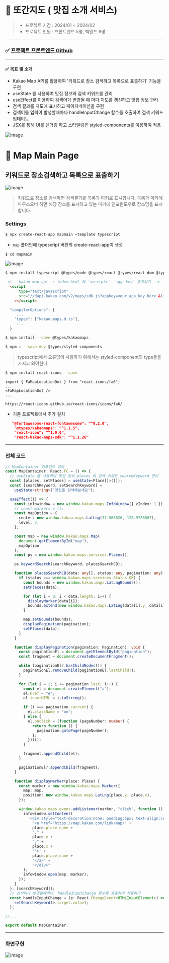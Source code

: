 # 🍴 또간지도 ( 맛집 소개 서비스) 

> * 프로젝트 기간 : 2024/01 ~ 2024/02
> * 프로젝트 인원 : 프론트엔드 5명, 벡엔드 9명 

---
### ✅ [프로젝트 프론트엔드 Github](https://github.com/SupercodingProject-3th/FRONT-END) 
---

#### ✅ 목표 및 소개 

* Kakao Map API를 활용하여 '키워드로 장소 검색하고 목록으로 표출하기' 기능을 구현
* useState 를 사용하여 맛집 정보와 검색 키워드를 관리
* useEffect를 이용하여 검색어가 변경될 때 마다 지도를 갱신하고 맛집 정보 관리
* 검색 결과를 지도에 표시하고 페이지네이션을 구현
* 검색어를 입력이 발생할때마다 handleInputChange 함수를 호출하여 검색 키워드 업데이트
* JSX를 통해 UI를 렌더링 하고 스타일링은 styled-components를 이용하여 적용  

![image](https://github.com/oiosu/React-map/assets/99783474/99b5f019-2758-47ab-a9d0-eecca17f4ef8)





# 🍴 Map Main Page

## 키워드로 장소검색하고 목록으로 표출하기
![image](https://github.com/oiosu/React-map/assets/99783474/5064a32b-e7d2-443e-818e-4bed4112387c)


> 키워드로 장소를 검색하면 검색결과를 목록과 마커로 표시합니다. 목록과 마커에 마우스오버 하면 해당 장소를 표시하고 있는 마커에 인포윈도우로 장소명을 표시합니다.

### Settings

```bash
$ npx create-react-app mapmain —template typescript
```
* `map` 폴더안에 typescript 버전의 create-react-app이 생성

```bash
$ cd mapmain
```

![image](https://github.com/oiosu/React-map/assets/99783474/65d87b0c-73d6-4663-9a39-58b76bb3dcf3)


```bash
$ npm install typescript @types/node @types/react @types/react-dom @types/jest
```

```html
 <!-- kakao map api  : index.html 에 `<script>`  `app key` 추가하기 -->
  <script
      type="text/javascript"
      src="//dapi.kakao.com/v2/maps/sdk.js?appkey=your_app_key_here_&libraries=services,clusterer"
    ></script>
```

```typescript
  "compilerOptions": {
     ...
    "types": ["kakao.maps.d.ts"],
     ...
  }
```

```bash
$ npm install --save @types/kakaomaps
```

```bash
$ npm i --save-dev @types/styled-components
```

> typescript에서 오류없이 사용하기 위해서는 styled-component의 type들을 가지고 와야한다.


```bash
$ npm install react-icons --save
```

```react
import { FaMapLocationDot } from "react-icons/fa6";
...
<FaMapLocationDot />
...
```
`https://react-icons.github.io/react-icons/icons/fa6/`

* 기존 프로젝트에서 추가 설치
```json
   "@fortawesome/react-fontawesome": "^0.2.0",
    "@types/kakaomaps": "^1.1.5",
    "react-icon": "^1.0.0",
    "react-kakao-maps-sdk": "^1.1.26"
```

---


### 전체 코드 

```typescript
// MapContainer 컴포넌트 정의
const MapContainer: React.FC = () => {
  // useState 를 사용하여 맛집 정보 places 와 검색 키워드 searchKeyword 관리
  const [places, setPlaces] = useState<Place[]>([]);
  const [searchKeyword, setSearchKeyword] =
    useState<string>("맛집을 검색해보세요");

  useEffect(() => {
    const infowindow = new window.kakao.maps.InfoWindow({ zIndex: 1 });
    // const markers = [];
    const mapOption = {
      center: new window.kakao.maps.LatLng(37.566826, 126.9786567),
      level: 3,
    };

    const map = new window.kakao.maps.Map(
      document.getElementById("map"),
      mapOption
    );
    const ps = new window.kakao.maps.services.Places();

    ps.keywordSearch(searchKeyword, placesSearchCB);

    function placesSearchCB(data: any[], status: any, pagination: any) {
      if (status === window.kakao.maps.services.Status.OK) {
        const bounds = new window.kakao.maps.LatLngBounds();
        setPlaces(data);

        for (let i = 0; i < data.length; i++) {
          displayMarker(data[i]);
          bounds.extend(new window.kakao.maps.LatLng(data[i].y, data[i].x));
        }

        map.setBounds(bounds);
        displayPagination(pagination);
        setPlaces(data);
      }
    }

    function displayPagination(pagination: Pagination): void {
      const paginationEl = document.getElementById("pagination");
      const fragment = document.createDocumentFragment();

      while (paginationEl?.hasChildNodes()) {
        paginationEl.removeChild(paginationEl.lastChild!);
      }

      for (let i = 1; i <= pagination.last; i++) {
        const el = document.createElement("a");
        el.href = "#";
        el.innerHTML = i.toString();

        if (i === pagination.current) {
          el.className = "on";
        } else {
          el.onclick = (function (pageNumber: number) {
            return function () {
              pagination.gotoPage(pageNumber);
            };
          })(i);
        }

        fragment.appendChild(el);
      }

      paginationEl?.appendChild(fragment);
    }

    function displayMarker(place: Place) {
      const marker = new window.kakao.maps.Marker({
        map: map,
        position: new window.kakao.maps.LatLng(place.y, place.x),
      });

      window.kakao.maps.event.addListener(marker, "click", function () {
        infowindow.setContent(
          '<div style="text-decoration:none; padding:5px; text-align:center; font-size:12px; font-weight:bold;">' +
            '<a href="https://map.kakao.com/link/map/' +
            place.place_name +
            "," +
            place.y +
            "," +
            place.x +
            '">' +
            place.place_name +
            "</a>" +
            "</div>"
        );
        infowindow.open(map, marker);
      });
    }
  }, [searchKeyword]);
  // 검색어가 변경될때마다  handleInputChange 함수를 호출하여 적용하기
  const handleInputChange = (e: React.ChangeEvent<HTMLInputElement>) => {
    setSearchKeyword(e.target.value);
  };

//...

export default MapContainer;
```

---

### 화면구현 

![image](https://github.com/oiosu/React-map/assets/99783474/a2da879d-1ed0-4f9f-b895-60aaae684de5)

